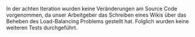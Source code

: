 In der achten Iteration wurden keine Veränderungen am Source Code vorgenommen, da unser Arbeitgeber das Schreiben eines Wikis über das Beheben des Load-Balancing Problems gestellt hat.
Folglich wurden keine weiteren Tests durchgeführt.
